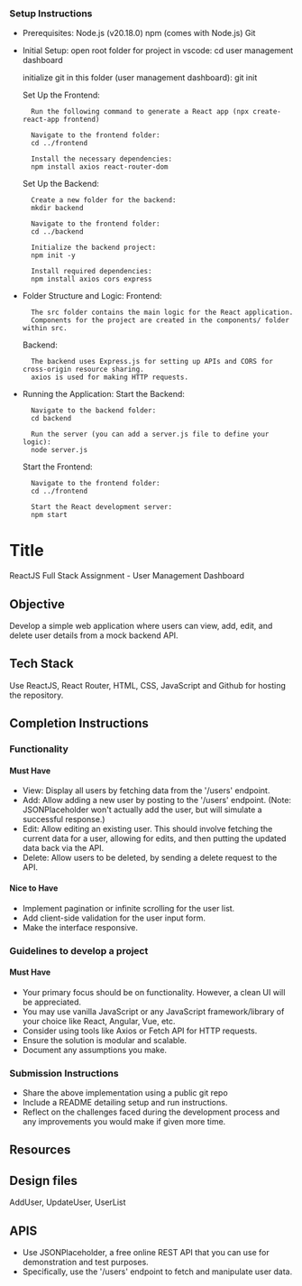 ### Setup Instructions

* Prerequisites:
	Node.js (v20.18.0)
	npm (comes with Node.js)
	Git

* Initial Setup:
    open root folder for project in vscode:
        cd user management dashboard
    
    initialize git in this folder (user management dashboard):
        git init

    Set Up the Frontend:

        Run the following command to generate a React app (npx create-react-app frontend)

        Navigate to the frontend folder:
        cd ../frontend

        Install the necessary dependencies:
        npm install axios react-router-dom

    Set Up the Backend:

        Create a new folder for the backend:
        mkdir backend

        Navigate to the frontend folder:
        cd ../backend

        Initialize the backend project:
	    npm init -y

        Install required dependencies:
	    npm install axios cors express

* Folder Structure and Logic:
    Frontend:

        The src folder contains the main logic for the React application.
		Components for the project are created in the components/ folder within src.

    Backend:

        The backend uses Express.js for setting up APIs and CORS for cross-origin resource sharing.
		axios is used for making HTTP requests.

* Running the Application:
    Start the Backend:

        Navigate to the backend folder:
		cd backend

        Run the server (you can add a server.js file to define your logic):	
		node server.js

    Start the Frontend:

        Navigate to the frontend folder:
		cd ../frontend

        Start the React development server:
		npm start

# Title
ReactJS Full Stack Assignment - User Management Dashboard

## Objective
Develop a simple web application where users can view, add, edit, and delete user details from a mock backend API.


## Tech Stack
Use ReactJS, React Router, HTML, CSS, JavaScript and Github for hosting the repository.

## Completion Instructions

### Functionality
#### Must Have
* View: Display all users by fetching data from the '/users' endpoint.
* Add: Allow adding a new user by posting to the '/users' endpoint. (Note: JSONPlaceholder won't actually add the user, but will simulate a successful response.)
* Edit: Allow editing an existing user. This should involve fetching the current data for a user, allowing for edits, and then putting the updated data back via the API.
* Delete: Allow users to be deleted, by sending a delete request to the API.

#### Nice to Have
* Implement pagination or infinite scrolling for the user list.
* Add client-side validation for the user input form.
* Make the interface responsive.

### Guidelines to develop a project
#### Must Have
* Your primary focus should be on functionality. However, a clean UI will be appreciated.
* You may use vanilla JavaScript or any JavaScript framework/library of your choice like React, Angular, Vue, etc.
* Consider using tools like Axios or Fetch API for HTTP requests.
* Ensure the solution is modular and scalable.
* Document any assumptions you make.

### Submission Instructions
* Share the above implementation using a public git repo
* Include a README detailing setup and run instructions.
* Reflect on the challenges faced during the development process and any improvements you would make if given more time.

## Resources
## Design files
AddUser, UpdateUser, UserList

## APIS
* Use JSONPlaceholder, a free online REST API that you can use for demonstration and test purposes.
* Specifically, use the '/users' endpoint to fetch and manipulate user data.



















